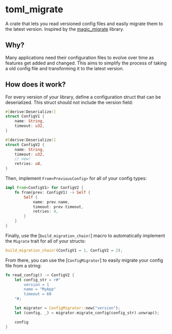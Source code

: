 # toml_migrate
A crate that lets you read versioned config files and easily migrate them to the latest version.
Inspired by the [magic_migrate](https://crates.io/crates/magic_migrate) library.

## Why?
Many applications need their configuration files to evolve over time as features get added and changed. This aims to simplify the process of taking a old config file and transforming it to the latest version.

## How does it work?
For every version of your library, define a configuration struct that can be deserialized. This struct should not include the version field:
```rust
#[derive(Deserialize)]
struct ConfigV1 {
    name: String,
    timeout: u32,
}

#[derive(Deserialize)]
struct ConfigV2 {
    name: String,
    timeout: u32,
    // new!
    retries: u8,
}
```
Then, implement `From<PreviousConfig>` for all of your config types:
```rust
impl From<ConfigV1> for ConfigV2 {
    fn from(prev: ConfigV1) -> Self {
        Self {
            name: prev.name,
            timeout: prev.timeout,
            retries: 4,
        }
    }
}
```
Finally, use the [`build_migration_chain!`] macro to automatically implement the `Migrate` trait for all of your structs:
```rust
build_migration_chain!(ConfigV1 = 1, ConfigV2 = 2);
```
From there, you can use the [`ConfigMigrator`] to easily migrate your config file from a string:
```rust
fn read_config() -> ConfigV2 {
    let config_str = r#"
        version = 1
        name = "MyApp"
        timeout = 60
    "#;

    let migrator = ConfigMigrator::new("version");
    let (config, _) = migrator.migrate_config(config_str).unwrap();

    config
}
```